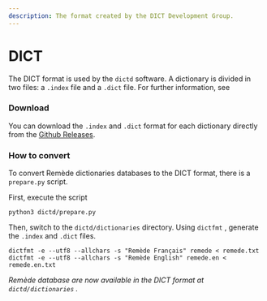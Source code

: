 ```yaml
---
description: The format created by the DICT Development Group.
---
```


# DICT

The DICT format is used by the `dictd` software. A dictionary is divided in two files: a `.index` file and a `.dict` file. For further information, see&#x20;

### Download

You can download the `.index` and `.dict` format for each dictionary directly from the [Github Releases](https://github.com/camarm-dev/remede/releases/).

### How to convert

To convert Remède dictionaries databases to the DICT format, there is a `prepare.py` script.

First, execute the script

```
python3 dictd/prepare.py
```

Then, switch to the `dictd/dictionaries` directory. Using `dictfmt` , generate the `.index` and `.dict` files.

```
dictfmt -e --utf8 --allchars -s "Remède Français" remede < remede.txt
dictfmt -e --utf8 --allchars -s "Remède English" remede.en < remede.en.txt
```

_Remède database are now available in the DICT format at `dictd/dictionaries` ._
